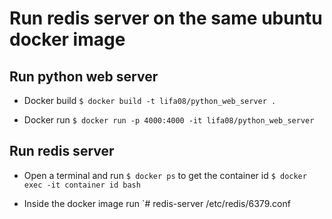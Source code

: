 # Run redis server on the same ubuntu docker image

## Run python web server

* Docker build
`$ docker build -t lifa08/python_web_server .`

* Docker run
`$ docker run -p 4000:4000 -it lifa08/python_web_server`

## Run redis server

* Open a terminal and run `$ docker ps` to get the container id
`$ docker exec -it container id bash` 

* Inside the docker image run `# redis-server /etc/redis/6379.conf